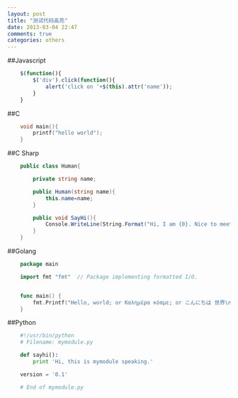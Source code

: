 ```yaml
---
layout: post
title: "测试代码高亮"
date: 2013-03-04 22:47
comments: true
categories: others
---
```

##Javascript
``` js 这是一段javascript代码
	$(function(){
		$('div').click(function(){
			alert('click on '+$(this).attr('name'));
		}
	}
```
<!-- more -->
##C
``` c 这是一段C语言代码
	void main(){
		printf("hello world");
	}
```

##C Sharp
``` c# 这是一段C#代码
	public class Human{

		private string name;

		public Human(string name){
			this.name=name;
		}

		public void SayHi(){
			Console.WriteLine(String.Format("Hi, I am {0}. Nice to meet you.",this.name));
		}
	}
```
##Golang
``` go 这是一段golang代码
	package main

	import fmt "fmt"  // Package implementing formatted I/O.


	func main() {
		fmt.Printf("Hello, world; or Καλημέρα κόσμε; or こんにちは 世界\n")
	}
```
##Python
``` python 这是一段Python代码
	#!/usr/bin/python
	# Filename: mymodule.py

	def sayhi():
		print 'Hi, this is mymodule speaking.'

	version = '0.1'

	# End of mymodule.py
```
